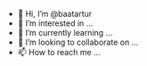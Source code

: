 - 👋 Hi, I’m @baatartur
- 👀 I’m interested in ...
- 🌱 I’m currently learning ...
- 💞️ I’m looking to collaborate on ...
- 📫 How to reach me ...

<!---
baatartur/baatartur is a ✨ special ✨ repository because its `README.md` (this file) appears on your GitHub profile.
You can click the Preview link to take a look at your changes.
--->

